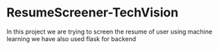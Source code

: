 # ResumeScreener-TechVision
In this project we are trying to screen the resume of user using machine learning 
we have also used flask for backend

